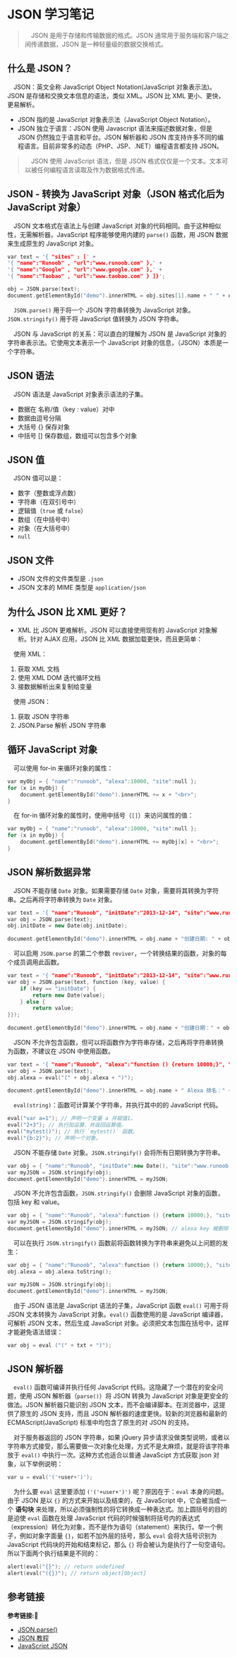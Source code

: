 # JSON 学习笔记

> &emsp;JSON 是用于存储和传输数据的格式。JSON 通常用于服务端和客户端之间传递数据，JSON 是一种轻量级的数据交换格式。

## 什么是 JSON？

&emsp;JSON：英文全称 JavaScript Object Notation(JavaScript 对象表示法)。JSON 是存储和交换文本信息的语法，类似 XML。JSON 比 XML 更小、更快，更易解析。

+ JSON 指的是 JavaScript 对象表示法（JavaScript Object Notation）。
+ JSON 独立于语言：JSON 使用 Javascript 语法来描述数据对象，但是 JSON 仍然独立于语言和平台。JSON 解析器和 JSON 库支持许多不同的编程语言。目前非常多的动态（PHP、JSP、.NET）编程语言都支持 JSON。

> &emsp;JSON 使用 JavaScript 语法，但是 JSON 格式仅仅是一个文本。文本可以被任何编程语言读取及作为数据格式传递。

## JSON - 转换为 JavaScript 对象（JSON 格式化后为 JavaScript 对象）

&emsp;JSON 文本格式在语法上与创建 JavaScript 对象的代码相同。由于这种相似性，无需解析器，JavaScript 程序能够使用内建的 `parse()` 函数，用 JSON 数据来生成原生的 JavaScript 对象。

```c++
var text = '{ "sites" : [' +
'{ "name":"Runoob" , "url":"www.runoob.com" },' +
'{ "name":"Google" , "url":"www.google.com" },' +
'{ "name":"Taobao" , "url":"www.taobao.com" } ]}';

obj = JSON.parse(text);
document.getElementById("demo").innerHTML = obj.sites[1].name + " " + obj.sites[1].url;
```
&emsp;`JSON.parse()` 用于将一个 JSON 字符串转换为 JavaScript 对象。
&emsp;`JSON.stringify()` 用于将 JavaScript 值转换为 JSON 字符串。

&emsp;JSON 与 JavaScript 的关系：可以直白的理解为 JSON 是 JavaScript 对象的字符串表示法。它使用文本表示一个 JavaScript 对象的信息，（JSON）本质是一个字符串。

## JSON 语法

&emsp;JSON 语法是 JavaScript 对象表示语法的子集。

+ 数据在 名称/值（key : value）对中
+ 数据由逗号分隔
+ 大括号 {} 保存对象
+ 中括号 [] 保存数组，数组可以包含多个对象

## JSON 值

&emsp;JSON 值可以是：

+ 数字（整数或浮点数）
+ 字符串（在双引号中）
+ 逻辑值（`true` 或 `false`）
+ 数组（在中括号中）
+ 对象（在大括号中）
+ `null`

## JSON 文件

+ JSON 文件的文件类型是 `.json`
+ JSON 文本的 MIME 类型是 `application/json`

## 为什么 JSON 比 XML 更好？

+ XML 比 JSON 更难解析。JSON 可以直接使用现有的 JavaScript 对象解析。针对 AJAX 应用，JSON 比 XML 数据加载更快，而且更简单：

&emsp;使用 XML：

1. 获取 XML 文档
2. 使用 XML DOM 迭代循环文档
3. 接数据解析出来复制给变量

&emsp;使用 JSON：

1. 获取 JSON 字符串
2. JSON.Parse 解析 JSON 字符串

## 循环 JavaScript 对象

&emsp;可以使用 for-in 来循环对象的属性：

```c++
var myObj = { "name":"runoob", "alexa":10000, "site":null };
for (x in myObj) {
    document.getElementById("demo").innerHTML += x + "<br>";
}
```

&emsp;在 for-in 循环对象的属性时，使用中括号（`[]`）来访问属性的值：

```c++
var myObj = { "name":"runoob", "alexa":10000, "site":null };
for (x in myObj) {
    document.getElementById("demo").innerHTML += myObj[x] + "<br>";
}
```

## JSON 解析数据异常

&emsp;JSON 不能存储 `Date` 对象。如果需要存储 `Date` 对象，需要将其转换为字符串。之后再将字符串转换为 `Date` 对象。

```c++
var text = '{ "name":"Runoob", "initDate":"2013-12-14", "site":"www.runoob.com"}';
var obj = JSON.parse(text);
obj.initDate = new Date(obj.initDate);
 
document.getElementById("demo").innerHTML = obj.name + "创建日期: " + obj.initDate;
```

&emsp;可以启用 `JSON.parse` 的第二个参数 `reviver`，一个转换结果的函数，对象的每个成员调用此函数。

```c++
var text = '{ "name":"Runoob", "initDate":"2013-12-14", "site":"www.runoob.com"}';
var obj = JSON.parse(text, function (key, value) {
    if (key == "initDate") {
        return new Date(value);
    } else {
        return value;
}});
 
document.getElementById("demo").innerHTML = obj.name + "创建日期：" + obj.initDate;
```

&emsp;JSON 不允许包含函数，但可以将函数作为字符串存储，之后再将字符串转换为函数，不建议在 JSON 中使用函数。

```c++
var text = '{ "name":"Runoob", "alexa":"function () {return 10000;}", "site":"www.runoob.com"}';
var obj = JSON.parse(text);
obj.alexa = eval("(" + obj.alexa + ")");
 
document.getElementById("demo").innerHTML = obj.name + " Alexa 排名：" + obj.alexa();
```

&emsp;`eval(string)`：函数可计算某个字符串，并执行其中的的 JavaScript 代码。

```c++
eval("var a=1"); // 声明一个变量 a 并赋值1。
eval("2+3"); // 执行加运算，并返回运算值。
eval("mytest()"); // 执行 `mytest()` 函数。
eval("{b:2}"); // 声明一个对象。
```

&emsp;JSON 不能存储 `Date` 对象。`JSON.stringify()` 会将所有日期转换为字符串。

```c++
var obj = { "name":"Runoob", "initDate":new Date(), "site":"www.runoob.com"};
var myJSON = JSON.stringify(obj);
document.getElementById("demo").innerHTML = myJSON;
```

&emsp;JSON 不允许包含函数，`JSON.stringify()` 会删除 JavaScript 对象的函数，包括 key 和 value。

```c++
var obj = { "name":"Runoob", "alexa":function () {return 10000;}, "site":"www.runoob.com"};
var myJSON = JSON.stringify(obj);
document.getElementById("demo").innerHTML = myJSON; // alexa key 被删除
```

&emsp;可以在执行 `JSON.stringify()` 函数前将函数转换为字符串来避免以上问题的发生：

```c++
var obj = { "name":"Runoob", "alexa":function () {return 10000;}, "site":"www.runoob.com"};
obj.alexa = obj.alexa.toString();

var myJSON = JSON.stringify(obj);
document.getElementById("demo").innerHTML = myJSON;
```

&emsp;由于 JSON 语法是 JavaScript 语法的子集，JavaScript 函数 `eval()` 可用于将 JSON 文本转换为 JavaScript 对象。`eval()` 函数使用的是 JavaScript 编译器，可解析 JSON 文本，然后生成 JavaScript 对象。必须把文本包围在括号中，这样才能避免语法错误：

```c++
var obj = eval ("(" + txt + ")");
```

## JSON 解析器

&emsp;`eval()` 函数可编译并执行任何 JavaScript 代码。这隐藏了一个潜在的安全问题，使用 JSON 解析器（`parse()`）将 JSON 转换为 JavaScript 对象是更安全的做法。JSON 解析器只能识别 JSON 文本，而不会编译脚本。在浏览器中，这提供了原生的 JSON 支持，而且 JSON 解析器的速度更快。较新的浏览器和最新的 ECMAScript(JavaScript) 标准中均包含了原生的对 JSON 的支持。


&emsp;对于服务器返回的 JSON 字符串，如果 jQuery 异步请求没做类型说明，或者以字符串方式接受，那么需要做一次对象化处理，方式不是太麻烦，就是将该字符串放于 `eval()` 中执行一次。这种方式也适合以普通 JavaScipt 方式获取 json 对象，以下举例说明：

```c++
var u = eval('('+user+')');
```

&emsp;为什么要 `eval` 这里要添加 `('('+user+')')` 呢？原因在于：`eval` 本身的问题。由于 JSON 是以 `{}` 的方式来开始以及结束的，在 JavaScript 中，它会被当成一个 **语句块** 来处理，所以必须强制性的将它转换成一种表达式。加上圆括号的目的是迫使 `eval` 函数在处理 JavaScript 代码的时候强制将括号内的表达式（expression）转化为对象，而不是作为语句（statement）来执行。举一个例子，例如对象字面量 `{}`，如若不加外层的括号，那么 `eval` 会将大括号识别为 JavaScript 代码块的开始和结束标记，那么 `{}` 将会被认为是执行了一句空语句。所以下面两个执行结果是不同的：

```c++
alert(eval("{}"); // return undefined
alert(eval("({})"); // return object[Object]
```

## 参考链接
**参考链接:🔗**
+ [JSON.parse()](https://www.runoob.com/json/json-parse.html)
+ [JSON 教程](https://www.runoob.com/json/json-tutorial.html)
+ [JavaScript JSON](https://www.runoob.com/js/js-json.html)
